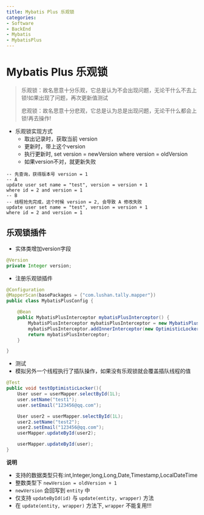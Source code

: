```yaml
---
title: Mybatis Plus 乐观锁
categories:
- Software
- BackEnd
- Mybatis
- MybatisPlus
---
```

# Mybatis Plus 乐观锁

> 乐观锁：故名思意十分乐观，它总是认为不会出现问题，无论干什么不去上锁!如果出现了问题，再次更新值测试
>
> 悲观锁：故名思意十分悲观，它总是认为总是出现问题，无论干什么都会上锁!再去操作!

- 乐观锁实现方式
    - 取出记录时，获取当前 version
    - 更新时，带上这个version
    - 执行更新时,  set version = newVersion where version = oldVersion
    - 如果version不对，就更新失败

```mysql
-- 先查询，获得版本号 version = 1
-- A
update user set name = "test", version = version + 1
where id = 2 and version = 1
-- B
-- 线程抢先完成，这个时候 version = 2, 会导致 A 修改失败
update user set name = "test", version = version + 1
where id = 2 and version = 1
```

## 乐观锁插件

- 实体类增加version字段

```java
@Version
private Integer version;
```

- 注册乐观锁插件

```java
@Configuration
@MapperScan(basePackages = {"com.lushan.tally.mapper"})
public class MybatisPlusConfig {

    @Bean
    public MybatisPlusInterceptor mybatisPlusInterceptor() {
        MybatisPlusInterceptor mybatisPlusInterceptor = new MybatisPlusInterceptor();
        mybatisPlusInterceptor.addInnerInterceptor(new OptimisticLockerInnerInterceptor());
        return mybatisPlusInterceptor;
    }

}
```

- 测试
- 模拟另外一个线程执行了插队操作，如果没有乐观锁就会覆盖插队线程的值

```java
@Test
public void testOptimisticLocker(){
    User user = userMapper.selectById(1L);
    user.setName("test1");
    user.setEmail("123456@qq.com");

    User user2 = userMapper.selectById(1L);
    user2.setName("test2");
    user2.setEmail("123456@qq.com");
    userMapper.updateById(user2);

    userMapper.updateById(user);
}
```

**说明**

- 支持的数据类型只有:int,Integer,long,Long,Date,Timestamp,LocalDateTime
- 整数类型下 `newVersion = oldVersion + 1`
- `newVersion` 会回写到 `entity` 中
- 仅支持 `updateById(id)` 与 `update(entity, wrapper)` 方法
- 在 `update(entity, wrapper)` 方法下, `wrapper` 不能复用!!!